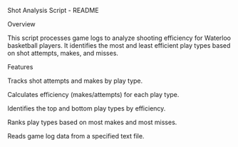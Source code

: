 Shot Analysis Script - README

Overview

This script processes game logs to analyze shooting efficiency for Waterloo basketball players. It identifies the most and least efficient play types based on shot attempts, makes, and misses.

Features

Tracks shot attempts and makes by play type.

Calculates efficiency (makes/attempts) for each play type.

Identifies the top and bottom play types by efficiency.

Ranks play types based on most makes and most misses.

Reads game log data from a specified text file.
